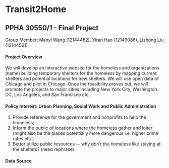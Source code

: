 # Transit2Home
## PPHA 30550/1 - Final Project
Group Member: Manyi Wang (12144482), Yiran Hao (12149086), Lizhong Liu (12144561)


#### Project Overview
We will develop an interactive website for the homeless and organizations (name) building temporary shelters for the homeless by mapping current shelters and potential locations for new shelters. We will use open data of Chicago and pilot in Chicago. Once the feasibility proves out, we will promote the projects to major cities including New York City, Washington DC, Los Angeles, and San Francisco etc. 


#### Policy Interest: Urban Planning, Social Work and Public Administration
1. Provide reference for the government and nonprofits to help the homeless;
2. Inform the public of locations where the homeless gather and loiter (might also be the places potentially more dangerous i.e. higher     crime rates etc.)
3. Better utilize public resources -- why don’t the homeless like staying at the shelters? (need rephrase)


#### Data Source

